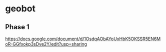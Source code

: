 # geobot

## Phase 1

https://docs.google.com/document/d/1OsdqAObAYoUxHbK5OKSSR5EN6MoR-GGfxokp3sDve2Y/edit?usp=sharing
